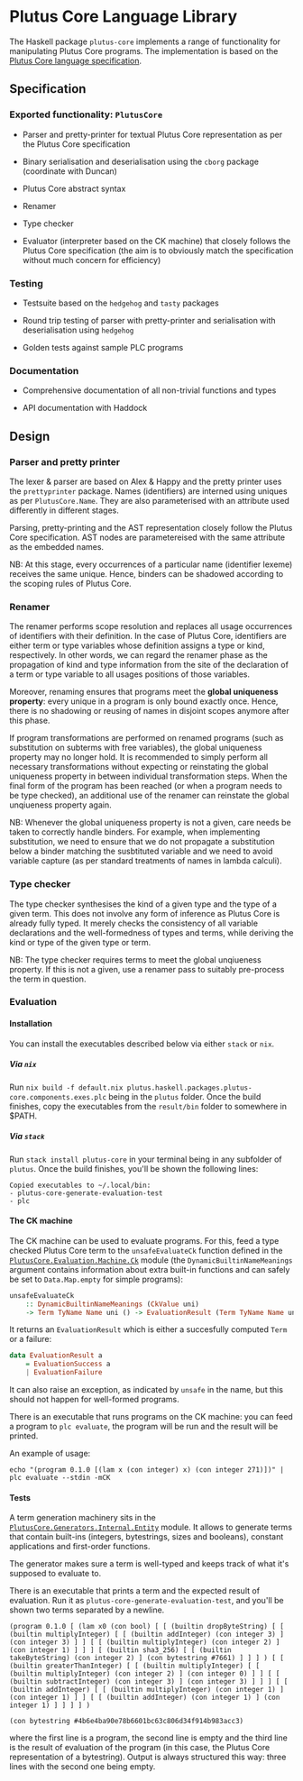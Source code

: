 # Plutus Core Language Library

The Haskell package `plutus-core` implements a range of functionality for manipulating Plutus Core programs. The implementation is based on the [Plutus Core language specification](../plutus-core-spec).

## Specification

### Exported functionality: `PlutusCore`

* Parser and pretty-printer for textual Plutus Core representation as per the Plutus Core specification

* Binary serialisation and deserialisation using the `cborg` package (coordinate with Duncan)

* Plutus Core abstract syntax

* Renamer

* Type checker

* Evaluator (interpreter based on the CK machine) that closely follows the Plutus Core specification (the aim is to obviously match the specification without much concern for efficiency)

### Testing

* Testsuite based on the `hedgehog` and `tasty` packages

* Round trip testing of parser with pretty-printer and serialisation with deserialisation using `hedgehog`

* Golden tests against sample PLC programs

### Documentation

* Comprehensive documentation of all non-trivial functions and types

* API documentation with Haddock

## Design

### Parser and pretty printer

The lexer & parser are based on Alex & Happy and the pretty printer uses the `prettyprinter` package. Names (identifiers) are interned using uniques as per `PlutusCore.Name`. They are also parameterised with an attribute used differently in different stages.

Parsing, pretty-printing and the AST representation closely follow the Plutus Core specification. AST nodes are parametereised with the same attribute as the embedded names.

NB: At this stage, every occurrences of a particular name (identifier lexeme) receives the same unique. Hence, binders can be shadowed according to the scoping rules of Plutus Core.

### Renamer

The renamer performs scope resolution and replaces all usage occurrences of identifiers with their definition. In the case of Plutus Core, identifiers are either term or type variables whose definition assigns a type or kind, respectively. In other words, we can regard the renamer phase as the propagation of kind and type information from the site of the declaration of a term or type variable to all usages positions of those variables.

Moreover, renaming ensures that programs meet the **global uniqueness property**: every unique in a program is only bound exactly once. Hence, there is no shadowing or reusing of names in disjoint scopes anymore after this phase.

If program transformations are performed on renamed programs (such as substitution on subterms with free variables), the global uniqueness property may no longer hold. It is recommended to simply perform all necessary transformations without expecting or reinstating the global uniqueness property in between individual transformation steps. When the final form of the program has been reached (or when a program needs to be type checked), an additional use of the renamer can reinstate the global unqiueness property again.

NB: Whenever the global uniqueness property is not a given, care needs be taken to correctly handle binders. For example, when implementing substitution, we need to ensure that we do not propagate a substitution below a binder matching the susbtituted variable and we need to avoid variable capture (as per standard treatments of names in lambda calculi).

### Type checker

The type checker synthesises the kind of a given type and the type of a given term. This does not involve any form of inference as Plutus Core is already fully typed. It merely checks the consistency of all variable declarations and the well-formedness of types and terms, while deriving the kind or type of the given type or term.

NB: The type checker requires terms to meet the global unqiueness property. If this is not a given, use a renamer pass to suitably pre-process the term in question.

### Evaluation

#### Installation

You can install the executables described below via either `stack` or `nix`.

##### Via `nix`

Run `nix build -f default.nix plutus.haskell.packages.plutus-core.components.exes.plc` being in the `plutus` folder. Once the build finishes, copy the executables from the `result/bin` folder to somewhere in $PATH.

##### Via `stack`

Run `stack install plutus-core` in your terminal being in any subfolder of `plutus`. Once the build finishes, you'll be shown the following lines:

```
Copied executables to ~/.local/bin:
- plutus-core-generate-evaluation-test
- plc
```

#### The CK machine

The CK machine can be used to evaluate programs. For this, feed a type checked
Plutus Core term to the `unsafeEvaluateCk` function defined in the
[`PlutusCore.Evaluation.Machine.Ck`](src/PlutusCore/Evaluation/Machine/Ck.hs)
module (the `DynamicBuiltinNameMeanings` argument contains information about
extra built-in functions and can safely be set to `Data.Map.empty` for simple
programs):

```haskell
unsafeEvaluateCk
    :: DynamicBuiltinNameMeanings (CkValue uni)
    -> Term TyName Name uni () -> EvaluationResult (Term TyName Name uni ())
```

It returns an `EvaluationResult` which is either a succesfully computed `Term` or a failure:

```haskell
data EvaluationResult a
    = EvaluationSuccess a
    | EvaluationFailure
```
It can also raise an exception, as indicated by `unsafe` in the name, but this should not happen for well-formed programs.

There is an executable that runs programs on the CK machine: you can feed a program to `plc evaluate`, the program will be run and the result will be printed.

An example of usage:

```
echo "(program 0.1.0 [(lam x (con integer) x) (con integer 271)])" | plc evaluate --stdin -mCK
```

#### Tests

A term generation machinery sits in the [`PlutusCore.Generators.Internal.Entity`](plutus-core/generators/PlutusCore/Generators/Internal/Entity.hs) module. It allows to generate terms that contain built-ins (integers, bytestrings, sizes and booleans), constant applications and first-order functions.

The generator makes sure a term is well-typed and keeps track of what it's supposed to evaluate to.

There is an executable that prints a term and the expected result of evaluation. Run it as `plutus-core-generate-evaluation-test`, and you'll be shown two terms separated by a newline.

```
(program 0.1.0 [ (lam x0 (con bool) [ [ (builtin dropByteString) [ [ (builtin multiplyInteger) [ [ (builtin addInteger) (con integer 3) ] (con integer 3) ] ] [ [ (builtin multiplyInteger) (con integer 2) ] (con integer 1) ] ] ] [ (builtin sha3_256) [ [ (builtin takeByteString) (con integer 2) ] (con bytestring #7661) ] ] ] ) [ [ (builtin greaterThanInteger) [ [ (builtin multiplyInteger) [ [ (builtin multiplyInteger) (con integer 2) ] (con integer 0) ] ] [ [ (builtin subtractInteger) (con integer 3) ] (con integer 3) ] ] ] [ [ (builtin addInteger) [ [ (builtin multiplyInteger) (con integer 1) ] (con integer 1) ] ] [ [ (builtin addInteger) (con integer 1) ] (con integer 1) ] ] ] ] )

(con bytestring #4b6e4ba90e78b6601bc63c806d34f914b983acc3)
```

where the first line is a program, the second line is empty and the third line
is the result of evaluation of the program (in this case, the Plutus Core
representation of a bytestring). Output is always structured this way: three
lines with the second one being empty.
